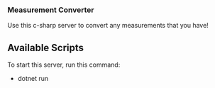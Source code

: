 ### Measurement Converter
Use this c-sharp server to convert any measurements that you have!

## Available Scripts

To start this server, run this command:
- dotnet run
